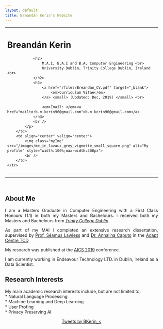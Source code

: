 ```yaml
---
layout: default
title: Breandán Kerin's Website
---
```


<meta name="viewport" content="width=device-width, initial-scale=1">

<style>
	.myImage {
		float: left;
		height: 75px;
		width: 235px;
		font-family: Veranda;
	}
	.heading {
		float:right;
	}
</style>

<table width="100%" border="0" cellpadding="5">
	<tr>
		<td align="left" valign="center">
			<p align="justify" style="max-width:400px">
				<h1>Breandán Kerin</h1>

				<h2>
					M.A.I, B.A.I and B.A, Computer Engineering <br>
					University Dublin, Trinity College Dublin, Ireland <br>
				</h2>
				<h3>
					<a href="/files/Breandan_CV.pdf" target="_blank">
						<em>Curriculum Vitae</em>
					</a> <small> (Updated: Dec, 2019) </small> <br>
					
					<em>Email: </em><a href="mailto:b.m.kerin96@gmail.com">b.m.kerin96@gmail.com</a>
				</h3>
				<br />
			</p>
		</td>
		<td align="center" valign="center">
			<img class="myImg" src="/images/me_in_lavaux_grey_vignette_small_square.png" alt="My profile" style="width:100%;max-width:300px">
			<br />
		</td>
	</tr>
</table>

<center> 
	<hr class="about_index"> 
</center> 

<hr style="height:10pt; visibility:hidden;" />
		
## About Me
<p align="justify" style="max-width:600px">
I am a Masters Graduate in Computer Engineering with a First Class Honours (1.1) in both my Masters and Bachelours.
I received  both my Masters and Bachelours from <em><a class="tosu" href="https://www.scss.tcd.ie/" target="_blank"> 
Trinity College Dublin</a></em>.
</p>

<p align="justify" style="max-width:600px">
As part of my MAI I completed an extensive research dissertation, supervised by 
<a href="https://www.scss.tcd.ie/Seamus.Lawless/" target="_blank">Prof. Séamus Lawless</a> and 
<a href="https://www.computing.dcu.ie/people/dr-annalina-caputo" target="_blank">Dr. Annalina Caputo</a> in the
 <a href="https://www.adaptcentre.ie/" target="_blank">Adapt Centre TCD</a>. 

My research was published at the <a href="http://aics2019.datascienceinstitute.ie/index.html" target="_blank">AICS 2019</a> conference. 
</p>

<p align="justify" style="max-width:600px">
I am currently working in Endeavour Technology LTD. in Dublin, Ireland as a Data Scientist.
</p>

## Research Interests
<p align="justify" style="max-width:600px">
My main academic research interests include, but are not limited to; <br>
* Natural Language Processing<br>
* Machine Learning and Deep Learning<br>
* User Profing <br>
* Privacy Preserving AI<br>
</p>

<div class="row bottom30" align="center">
	<div class="col-xs-4" align="center">
	</div>
	<div class="col-xs-8" align="center">
		<a class="twitter-timeline" width="600" height="500" 
		href="https://twitter.com/BKerin_" data-tweet-limit="5">Tweets by BKerin_<</a>
		<script>
			!function(d, s, id) {
				var js, fjs = d.getElementsByTagName(s)[0], p = /^http:/
						.test(d.location) ? 'http' : 'https';
				if (!d.getElementById(id)) {
					js = d.createElement(s);
					js.id = id;
					js.src = p
							+ "://platform.twitter.com/widgets.js";
					fjs.parentNode.insertBefore(js, fjs);
				}
			}(document, "script", "twitter-wjs");
		</script>
	</div>
	<div class="col-xs-4">
	</div>
</div>